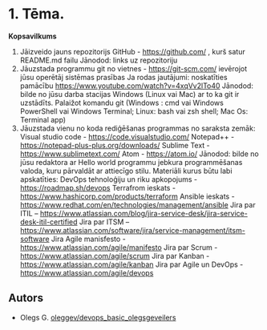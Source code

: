 # 1. Tēma. 
__Kopsavilkums__
1. Jāizveido jauns repozitorijs GitHub - https://github.com/ , kurš satur README.md failu Jānodod: links uz repozitoriju
2. Jāuzstada programmu git no vietnes - https://git-scm.com/ ievērojot jūsu operētāj sistēmas prasības
Ja rodas jautājumi: noskatīties pamācību
https://www.youtube.com/watch?v=4xqVv2lTo40 Jānodod: bilde no jūsu darba stacijas Windows (Linux vai Mac) ar to ka git ir uzstādīts. Palaižot komandu git (Windows : cmd vai Windows PowerShell vai Windows Terminal; Linux: bash vai zsh shell; Mac Os: Terminal app)
3. Jāuzstada vienu no koda rediģēšanas programmas no saraksta zemāk:
Visual studio code - https://code.visualstudio.com/
Notepad++ - https://notepad-plus-plus.org/downloads/
Sublime Text - https://www.sublimetext.com/
Atom - https://atom.io/ Jānodod: bilde no jūsu redaktora ar Hello world programmu jebkura programmēšanas valoda, kuru pārvaldāt ar attiecīgo stilu.
Materiāli kurus būtu labi apskatīties:
DevOps tehnoloģiju un riku apkopojums - https://roadmap.sh/devops
Terrafrom ieskats - https://www.hashicorp.com/products/terraform
Ansible ieskats - https://www.redhat.com/en/technologies/management/ansible
Jira par ITIL – https://www.atlassian.com/blog/jira-service-desk/jira-service-desk-itil-certified
Jira par ITSM – https://www.atlassian.com/software/jira/service-management/itsm-software
Jira Agile manisfesto - https://www.atlassian.com/agile/manifesto
Jira par Scrum - https://www.atlassian.com/agile/scrum
Jira par Kanban - https://www.atlassian.com/agile/kanban
Jira par Agile un DevOps - https://www.atlassian.com/agile/devops

## Autors

- Olegs G.  [oleggev/devops_basic_olegsgeveilers](https://github.com/oleggev/devops_basic_olegsgeveilers)